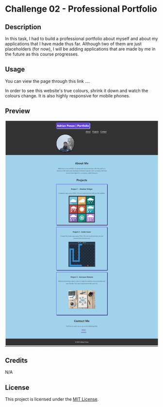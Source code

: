 # Challenge 02 - Professional Portfolio


## Description

In this task, I had to build a professional portfolio about myself and about my applications that I have made thus far. Although two of them are just placeholders (for now), I will be adding applications that are made by me in the future as this course progresses.


## Usage


You can view the page through this link ....

In order to see this website's true colours, shrink it down and watch the colours change. It is also highly responsive for mobile phones.

## Preview

![A screenshot of the page taken in Google Chrome](./assets/images/challenge-2-pic.png)


## Credits

N/A

## License

This project is licensed under the [MIT License](./LICENSE).
